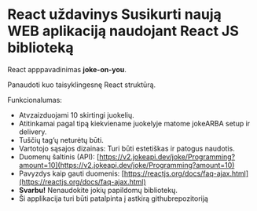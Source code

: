 # React uždavinys Susikurti naują WEB aplikaciją naudojant React JS biblioteką

React apppavadinimas **joke-on-you**.

Panaudoti kuo taisyklingesnę React struktūrą.

Funkcionalumas:

- Atvzaizduojami 10 skirtingi juokelių.
- Atitinkamai pagal tipą kiekviename juokelyje matome jokeARBA setup ir delivery.
- Tuščių tag’ų neturėtų būti.
- Vartotojo sąsajos dizainas: Turi būti estetiškas ir patogus naudotis.
- Duomenų šaltinis (API): [https://v2.jokeapi.dev/joke/Programming?amount=10](https://v2.jokeapi.dev/joke/Programming?amount=10)
- Pavyzdys kaip gauti duomenis: [https://reactjs.org/docs/faq-ajax.html](https://reactjs.org/docs/faq-ajax.html)
- **Svarbu!** Nenaudokite jokių papildomų bibliotekų.
- Ši applikacija turi būti patalpinta į astkirą githubrepozitoriją
